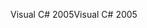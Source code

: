 <span data-ttu-id="39b7f-101">Visual C# 2005</span><span class="sxs-lookup"><span data-stu-id="39b7f-101">Visual C# 2005</span></span>